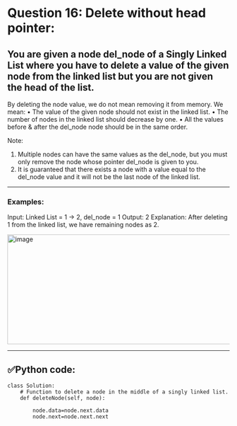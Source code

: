 # Question 16: Delete without head pointer:

## You are given a node del_node of a Singly Linked List where you have to delete a value of the given node from the linked list but you are not given the head of the list.
By deleting the node value, we do not mean removing it from memory. We mean:
•	The value of the given node should not exist in the linked list.
•	The number of nodes in the linked list should decrease by one.
•	All the values before & after the del_node node should be in the same order.

Note:
1.	Multiple nodes can have the same values as the del_node, but you must only remove the node whose pointer del_node is given to you.
2.	It is guaranteed that there exists a node with a value equal to the del_node value and it will not be the last node of the linked list.

---
### Examples:
Input: Linked List = 1 -> 2, del_node = 1
Output: 2
Explanation: After deleting 1 from the linked list, we have remaining nodes as 2.

<img width="622" height="248" alt="image" src="https://github.com/user-attachments/assets/fbe9d46e-e98e-49c9-a295-4daed24985ab" />

---
## ✅Python code:

```
class Solution:
    # Function to delete a node in the middle of a singly linked list.
    def deleteNode(self, node):
        
        node.data=node.next.data
        node.next=node.next.next
```
